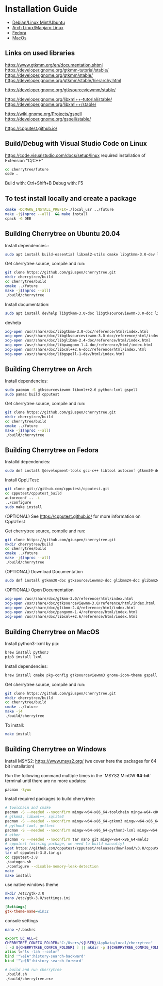 # Installation Guide

- [Debian/Linux Mint/Ubuntu](#building-cherrytree-on-ubuntu-2004)
- [Arch Linux/Manjaro Linux](#building-cherrytree-on-arch)
- [Fedora](#building-cherrytree-on-fedora)
- [MacOs](#building-cherrytree-on-macos)


## Links on used libraries

https://www.gtkmm.org/en/documentation.shtml
https://developer.gnome.org/gtkmm-tutorial/stable/
https://developer.gnome.org/gtkmm/stable/
https://developer.gnome.org/gtkmm/stable/hierarchy.html

https://developer.gnome.org/gtksourceviewmm/stable/

https://developer.gnome.org/libxml++-tutorial/stable/
https://developer.gnome.org/libxml++/stable/

https://wiki.gnome.org/Projects/gspell
https://developer.gnome.org/gspell/stable/

https://cpputest.github.io/


## Build/Debug with Visual Studio Code on Linux

https://code.visualstudio.com/docs/setup/linux
required installation of Extension "C/C++"
```sh
cd cherrytree/future
code .
```
Build with: Ctrl+Shift+B
Debug with: F5

## To test install locally and create a package
```sh
cmake -DCMAKE_INSTALL_PREFIX=./local_usr ../future
make -j$(nproc --all)  && make install
cpack -G DEB
```

## Building Cherrytree on Ubuntu 20.04

Install dependencies::
```sh
sudo apt install build-essential libxml2-utils cmake libgtkmm-3.0-dev libgtksourceviewmm-3.0-dev libxml++2.6-dev libsqlite3-dev libcpputest-dev gettext python3-lxml libgspell-1-dev
```
Get cherrytree source, compile and run:
```sh
git clone https://github.com/giuspen/cherrytree.git
mkdir cherrytree/build
cd cherrytree/build
cmake ../future
make -j$(nproc --all)
./build/cherrytree
```
Install documentation:
```sh
sudo apt install devhelp libgtkmm-3.0-doc libgtksourceviewmm-3.0-doc libglibmm-2.4-doc libpangomm-1.4-doc libxml++2.6-doc libgspell-1-doc
```
devhelp
```sh
xdg-open /usr/share/doc/libgtkmm-3.0-doc/reference/html/index.html
xdg-open /usr/share/doc/libgtksourceviewmm-3.0-doc/reference/html/index.html
xdg-open /usr/share/doc/libglibmm-2.4-doc/reference/html/index.html
xdg-open /usr/share/doc/libpangomm-1.4-doc/reference/html/index.html
xdg-open /usr/share/doc/libxml++2.6-doc/reference/html/index.html
xdg-open /usr/share/doc/libgspell-1-dev/html/index.html
```

## Building Cherrytree on Arch

Install dependencies:
```sh
sudo pacman -S gtksourceviewmm libxml++2.6 python-lxml gspell
sudo pamac build cpputest
```

Get cherrytree source, compile and run:
```sh
git clone https://github.com/giuspen/cherrytree.git
mkdir cherrytree/build
cd cherrytree/build
cmake ../future
make -j$(nproc --all)
./build/cherrytree
```

## Building Cherrytree on Fedora

Installd dependencies:
```sh
sudo dnf install @development-tools gcc-c++ libtool autoconf gtkmm30-devel gtksourceviewmm3-devel libxml++-devel libsq3-devel gettext-devel gettext intltool python3-lxml libxml2 gspell-devel
```

Install CppUTest:
```sh
git clone git://github.com/cpputest/cpputest.git
cd cpputest/cpputest_build
autoreconf .. -i
../configure
sudo make install
```

(OPTIONAL) See https://cpputest.github.io/ for more information on CppUTest

Get cherrytree source, compile and run:
```sh
git clone https://github.com/giuspen/cherrytree.git
mkdir cherrytree/build
cd cherrytree/build
cmake ../future
make -j$(nproc --all)
./build/cherrytree
```

(OPTIONAL) Download Documentation
```sh
sudo dnf install gtkmm30-doc gtksourceviewmm3-doc glibmm24-doc glibmm24-doc libxml++-doc
```

(OPTIONAL) Open Documentation
```sh
xdg-open /usr/share/doc/gtkmm-3.0/reference/html/index.html
xdg-open /usr/share/doc/gtksourceviewmm-3.0/reference/html/index.html
xdg-open /usr/share/doc/glibmm-2.4/reference/html/index.html
xdg-open /usr/share/doc/pangomm-1.4/reference/html/index.html
xdg-open /usr/share/doc/libxml++2.6/reference/html/index.html
```

## Building Cherrytree on MacOS


Install python3-lxml by pip:
```sh
brew install python3
pip3 install lxml
```

Install dependencies:
```sh
brew install cmake pkg-config gtksourceviewmm3 gnome-icon-theme gspell libxml++ cpputest
```

Get cherrytree source, compile and run:
```sh
git clone https://github.com/giuspen/cherrytree.git
mkdir cherrytree/build
cd cherrytree/build
cmake ../future
make -j4
./build/cherrytree
```

To install:
```sh
make install
```


##  Building Cherrytree on Windows

Install MSYS2: https://www.msys2.org/ (we cover here the packages for 64 bit installation)

Run the following command multiple times in the 'MSYS2 MinGW **64-bit**' terminal until there are no more updates:
```sh
pacman -Syuu
```

Install required packages to build cherrytree:
```sh
# toolchain and cmake
pacman -S --needed --noconfirm mingw-w64-x86_64-toolchain mingw-w64-x86_64-cmake
# gtkmm3, libxml++, sqlite3
pacman -S --needed --noconfirm mingw-w64-x86_64-gtkmm3 mingw-w64-x86_64-gtksourceviewmm3 mingw-w64-x86_64-libxml++2.6 mingw-w64-x86_64-sqlite3 mingw-w64-x86_64-gspell mingw-w64-x86_64-curl
# python3-lxml, gettext
pacman -S --needed --noconfirm mingw-w64-x86_64-python3-lxml mingw-w64-x86_64-gettext
# other
pacman -S --needed --noconfirm tar nano git mingw-w64-x86_64-meld3
# cpputest (missing package, we need to build manually)
wget https://github.com/cpputest/cpputest/releases/download/v3.8/cpputest-3.8.tar.gz
tar xf cpputest-3.8.tar.gz
cd cpputest-3.8
./autogen.sh
./configure --disable-memory-leak-detection
make
make install
```

use native windows theme
```sh
mkdir /etc/gtk-3.0
nano /etc/gtk-3.0/settings.ini
```
```ini
[Settings]
gtk-theme-name=win32
```
console settings
```sh
nano ~/.bashrc
```
```sh
export LC_ALL=C
CHERRYTREE_CONFIG_FOLDER="C:/Users/${USER}/AppData/Local/cherrytree"
[ -d ${CHERRYTREE_CONFIG_FOLDER} ] || mkdir -p ${CHERRYTREE_CONFIG_FOLDER}
alias l="ls -lah --color"
bind '"\e[A":history-search-backward'
bind '"\e[B":history-search-forward'
```
```sh
# build and run cherrytree
./build.sh
./build/cherrytree.exe
```
